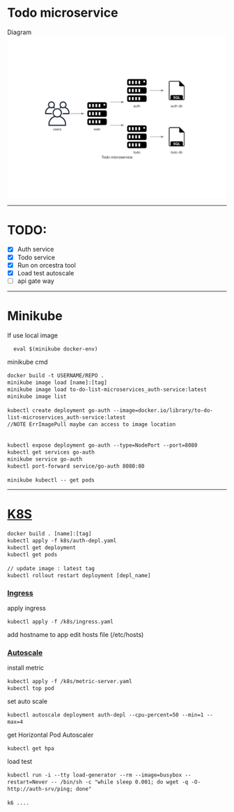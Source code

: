 # Todo microservice

Diagram
![todo_microservice](todo_microservice.png)

---
# TODO: 
- [x] Auth service
- [x] Todo service
- [x] Run on <a id="orcestra">orcestra tool</a>
- [x] Load test <a id="autoscale">autoscale</a>
- [ ] api gate way
---
# Minikube

If use local image
```
  eval $(minikube docker-env)
```

minikube cmd 
```
docker build -t USERNAME/REPO .
minikube image load [name]:[tag]
minikube image load to-do-list-microservices_auth-service:latest
minikube image list

kubectl create deployment go-auth --image=docker.io/library/to-do-list-microservices_auth-service:latest
//NOTE ErrImagePull maybe can access to image location 


kubectl expose deployment go-auth --type=NodePort --port=8080
kubectl get services go-auth
minikube service go-auth
kubectl port-forward service/go-auth 8080:80

minikube kubectl -- get pods
```
---
# [K8S](#orcestra) 

```
docker build . [name]:[tag]
kubectl apply -f k8s/auth-depl.yaml
kubectl get deployment
kubectl get pods

// update image : latest tag
kubectl rollout restart deployment [depl_name]

```
### [Ingress](#ingress)
apply ingress
```
kubectl apply -f /k8s/ingress.yaml
```

add hostname to app
edit hosts file (/etc/hosts)


### [Autoscale](#autoscale) 
install metric
```
kubectl apply -f /k8s/metric-server.yaml
kubectl top pod
```

set auto scale
```
kubectl autoscale deployment auth-depl --cpu-percent=50 --min=1 --max=4
```

get Horizontal Pod Autoscaler
```
kubectl get hpa
```

load test 
```
kubectl run -i --tty load-generator --rm --image=busybox --restart=Never -- /bin/sh -c "while sleep 0.001; do wget -q -O- http://auth-srv/ping; done"

k6 ....
```
